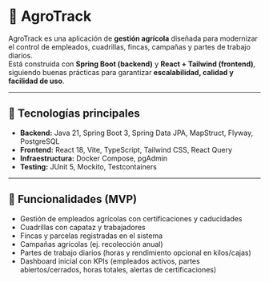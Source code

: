 # 🌱 AgroTrack

AgroTrack es una aplicación de **gestión agrícola** diseñada para modernizar el control de empleados, cuadrillas, fincas, campañas y partes de trabajo diarios.  
Está construida con **Spring Boot (backend)** y **React + Tailwind (frontend)**, siguiendo buenas prácticas para garantizar **escalabilidad, calidad y facilidad de uso**.

---

## 🚀 Tecnologías principales
- **Backend:** Java 21, Spring Boot 3, Spring Data JPA, MapStruct, Flyway, PostgreSQL
- **Frontend:** React 18, Vite, TypeScript, Tailwind CSS, React Query
- **Infraestructura:** Docker Compose, pgAdmin
- **Testing:** JUnit 5, Mockito, Testcontainers

---

## 📌 Funcionalidades (MVP)
- Gestión de empleados agrícolas con certificaciones y caducidades
- Cuadrillas con capataz y trabajadores
- Fincas y parcelas registradas en el sistema
- Campañas agrícolas (ej. recolección anual)
- Partes de trabajo diarios (horas y rendimiento opcional en kilos/cajas)
- Dashboard inicial con KPIs (empleados activos, partes abiertos/cerrados, horas totales, alertas de certificaciones)



